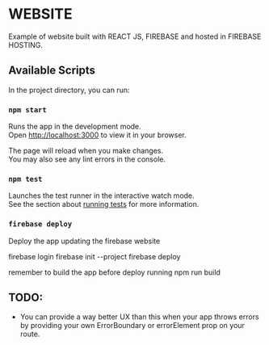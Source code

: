 # WEBSITE

Example of website built with REACT JS, FIREBASE and hosted in FIREBASE HOSTING.

## Available Scripts

In the project directory, you can run:

### `npm start`

Runs the app in the development mode.\
Open [http://localhost:3000](http://localhost:3000) to view it in your browser.

The page will reload when you make changes.\
You may also see any lint errors in the console.

### `npm test`

Launches the test runner in the interactive watch mode.\
See the section about [running tests](https://facebook.github.io/create-react-app/docs/running-tests) for more information.

### `firebase deploy`

Deploy the app updating the firebase website

firebase login
firebase init --project <projectID>
firebase deploy

remember to build the app before deploy running
npm run build

## TODO: 
- You can provide a way better UX than this when your app throws errors by providing your own ErrorBoundary or errorElement prop on your route.